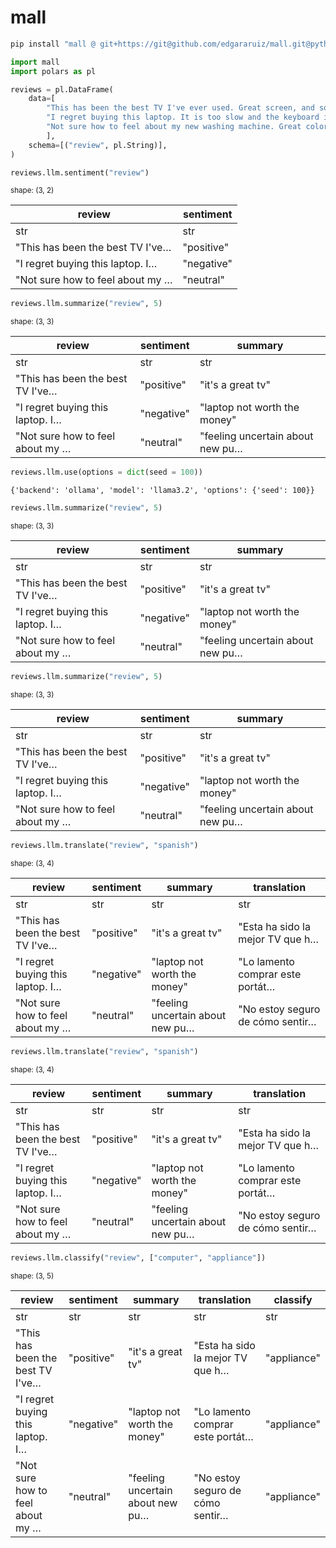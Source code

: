 

# mall

``` python
pip install "mall @ git+https://git@github.com/edgararuiz/mall.git@python#subdirectory=python"
```

``` python
import mall 
import polars as pl

reviews = pl.DataFrame(
    data=[
        "This has been the best TV I've ever used. Great screen, and sound.", 
        "I regret buying this laptop. It is too slow and the keyboard is too noisy",
        "Not sure how to feel about my new washing machine. Great color, but hard to figure"
        ],
    schema=[("review", pl.String)],
)
```

``` python
reviews.llm.sentiment("review")
```

<small>shape: (3, 2)</small>

| review                           | sentiment  |
|----------------------------------|------------|
| str                              | str        |
| "This has been the best TV I've… | "positive" |
| "I regret buying this laptop. I… | "negative" |
| "Not sure how to feel about my … | "neutral"  |

``` python
reviews.llm.summarize("review", 5)
```

<small>shape: (3, 3)</small>

| review | sentiment | summary |
|----|----|----|
| str | str | str |
| "This has been the best TV I've… | "positive" | "it's a great tv" |
| "I regret buying this laptop. I… | "negative" | "laptop not worth the money" |
| "Not sure how to feel about my … | "neutral" | "feeling uncertain about new pu… |

``` python
reviews.llm.use(options = dict(seed = 100))
```

    {'backend': 'ollama', 'model': 'llama3.2', 'options': {'seed': 100}}

``` python
reviews.llm.summarize("review", 5)
```

<small>shape: (3, 3)</small>

| review | sentiment | summary |
|----|----|----|
| str | str | str |
| "This has been the best TV I've… | "positive" | "it's a great tv" |
| "I regret buying this laptop. I… | "negative" | "laptop not worth the money" |
| "Not sure how to feel about my … | "neutral" | "feeling uncertain about new pu… |

``` python
reviews.llm.summarize("review", 5)
```

<small>shape: (3, 3)</small>

| review | sentiment | summary |
|----|----|----|
| str | str | str |
| "This has been the best TV I've… | "positive" | "it's a great tv" |
| "I regret buying this laptop. I… | "negative" | "laptop not worth the money" |
| "Not sure how to feel about my … | "neutral" | "feeling uncertain about new pu… |

``` python
reviews.llm.translate("review", "spanish")
```

<small>shape: (3, 4)</small>

| review | sentiment | summary | translation |
|----|----|----|----|
| str | str | str | str |
| "This has been the best TV I've… | "positive" | "it's a great tv" | "Esta ha sido la mejor TV que h… |
| "I regret buying this laptop. I… | "negative" | "laptop not worth the money" | "Lo lamento comprar este portát… |
| "Not sure how to feel about my … | "neutral" | "feeling uncertain about new pu… | "No estoy seguro de cómo sentir… |

``` python
reviews.llm.translate("review", "spanish")
```

<small>shape: (3, 4)</small>

| review | sentiment | summary | translation |
|----|----|----|----|
| str | str | str | str |
| "This has been the best TV I've… | "positive" | "it's a great tv" | "Esta ha sido la mejor TV que h… |
| "I regret buying this laptop. I… | "negative" | "laptop not worth the money" | "Lo lamento comprar este portát… |
| "Not sure how to feel about my … | "neutral" | "feeling uncertain about new pu… | "No estoy seguro de cómo sentir… |

``` python
reviews.llm.classify("review", ["computer", "appliance"])
```

<small>shape: (3, 5)</small>

| review | sentiment | summary | translation | classify |
|----|----|----|----|----|
| str | str | str | str | str |
| "This has been the best TV I've… | "positive" | "it's a great tv" | "Esta ha sido la mejor TV que h… | "appliance" |
| "I regret buying this laptop. I… | "negative" | "laptop not worth the money" | "Lo lamento comprar este portát… | "appliance" |
| "Not sure how to feel about my … | "neutral" | "feeling uncertain about new pu… | "No estoy seguro de cómo sentir… | "appliance" |
